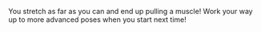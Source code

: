 You stretch as far as you can and end up pulling a muscle!
Work your way up to more advanced poses when you start
next time!